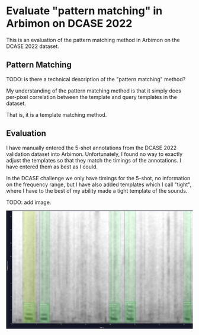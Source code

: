 # Evaluate "pattern matching" in Arbimon on DCASE 2022

This is an evaluation of the pattern matching method in Arbimon on the DCASE
2022 dataset.

## Pattern Matching

TODO: is there a technical description of the "pattern matching" method?

My understanding of the pattern matching method is that it simply does per-pixel
correlation between the template and query templates in the dataset.

That is, it is a template matching method.

## Evaluation

I have manually entered the 5-shot annotations from the DCASE 2022 validation
dataset into Arbimon. Unfortunately, I found no way to exactly adjust the
templates so that they match the timings of the annotations. I have entered them
as best as I could.

In the DCASE challenge we only have timings for the 5-shot, no information on
the frequency range, but I have also added templates which I call "tight", where
I have to the best of my ability made a tight template of the sounds.

TODO: add image.

![alt text](./figures/ME1_arbimon_annotations.png)

